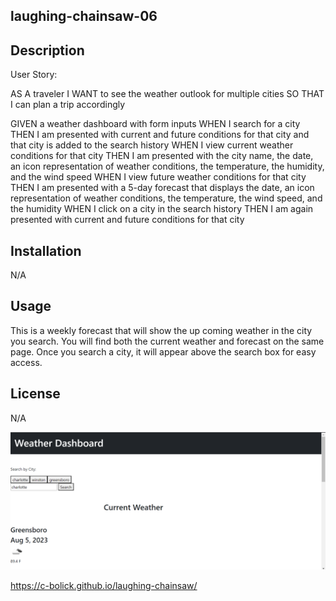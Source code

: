 ## laughing-chainsaw-06

## Description


User Story:

AS A traveler
I WANT to see the weather outlook for multiple cities
SO THAT I can plan a trip accordingly

GIVEN a weather dashboard with form inputs
WHEN I search for a city
THEN I am presented with current and future conditions for that city and that city is added to the search history
WHEN I view current weather conditions for that city
THEN I am presented with the city name, the date, an icon representation of weather conditions, the temperature, the humidity, and the wind speed
WHEN I view future weather conditions for that city
THEN I am presented with a 5-day forecast that displays the date, an icon representation of weather conditions, the temperature, the wind speed, and the humidity
WHEN I click on a city in the search history
THEN I am again presented with current and future conditions for that city

## Installation

N/A

## Usage

This is a weekly forecast that will show the up coming weather in the city you search. You will find both the current weather and forecast on the same page. Once you search a city, it will appear above the search box for easy access.

## License

N/A

![Alt text](<Screenshot 2023-08-05 155522.png>)

https://c-bolick.github.io/laughing-chainsaw/
